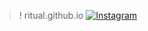 >! ritual.github.io
[![Instagram](https://img.shields.io/badge/Instagram-black?logo=instagram&logoColor=white)](https://instagram.com/ritualby)
